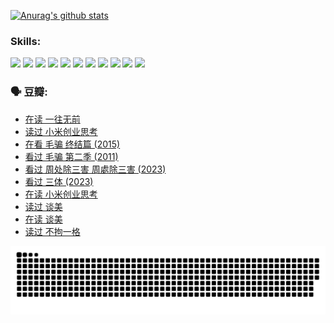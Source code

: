 
[![Anurag's github stats](https://github-readme-stats.vercel.app/api?username=w940853815)](https://github.com/anuraghazra/github-readme-stats)

### Skills:

<code><img height="32" src="https://cdn.jsdelivr.net/npm/simple-icons@v5/icons/python.svg"></code>
<code><img height="32" src="https://cdn.jsdelivr.net/npm/simple-icons@v5/icons/javascript.svg"></code>
<code><img height="32" src="https://cdn.jsdelivr.net/npm/simple-icons@v5/icons/django.svg"></code>
<code><img height="32" src="https://cdn.jsdelivr.net/npm/simple-icons@v5/icons/flask.svg"></code>
<code><img height="32" src="https://cdn.jsdelivr.net/npm/simple-icons@v5/icons/vuetify.svg"></code>
<code><img height="32" src="https://cdn.jsdelivr.net/npm/simple-icons@v5/icons/git.svg"></code>
<code><img height="32" src="https://cdn.jsdelivr.net/npm/simple-icons@v5/icons/docker.svg"></code>
<code><img height="32" src="https://cdn.jsdelivr.net/npm/simple-icons@v5/icons/postgresql.svg"></code>
<code><img height="32" src="https://cdn.jsdelivr.net/npm/simple-icons@v5/icons/elasticsearch.svg"></code>
<code><img height="32" src="https://cdn.jsdelivr.net/npm/simple-icons@v5/icons/macos.svg"></code>
<code><img height="32" src="https://cdn.jsdelivr.net/npm/simple-icons@v5/icons/linux.svg"></code>

### 🗣 豆瓣:

<!-- DOUBAN-ACTIVITIES:START -->
- [在读 一往无前](https://www.douban.com/people/136069238/status/4590507310/?_i=14155363)
- [读过 小米创业思考](https://www.douban.com/people/136069238/status/4590506983/?_i=14155363)
- [在看 毛骗 终结篇‎ (2015)](https://www.douban.com/people/136069238/status/4581971924/?_i=14155363)
- [看过 毛骗 第二季‎ (2011)](https://www.douban.com/people/136069238/status/4581971810/?_i=14155363)
- [看过 周处除三害 周處除三害‎ (2023)](https://www.douban.com/people/136069238/status/4575646701/?_i=14155363)
- [看过 三体‎ (2023)](https://www.douban.com/people/136069238/status/4574263039/?_i=14155363)
- [在读 小米创业思考](https://www.douban.com/people/136069238/status/4572047905/?_i=14155363)
- [读过 谈美](https://www.douban.com/people/136069238/status/4572047629/?_i=14155363)
- [在读 谈美](https://www.douban.com/people/136069238/status/4560861771/?_i=14155363)
- [读过 不拘一格](https://www.douban.com/people/136069238/status/4560861445/?_i=14155363)
<!-- DOUBAN-ACTIVITIES:END -->


![Snake animation](https://raw.githubusercontent.com/w940853815/w940853815/output/github-contribution-grid-snake.svg)

<!--
**w940853815/w940853815** is a ✨ _special_ ✨ repository because its `README.md` (this file) appears on your GitHub profile.

Here are some ideas to get you started:

- 🔭 I’m currently working on ...
- 🌱 I’m currently learning ...
- 👯 I’m looking to collaborate on ...
- 🤔 I’m looking for help with ...
- 💬 Ask me about ...
- 📫 How to reach me: ...
- 😄 Pronouns: ...
- ⚡ Fun fact: ...
-->
